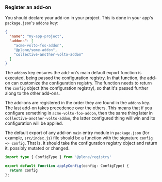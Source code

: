 ### Register an add-on

You should declare your add-on in your project.
This is done in your app's `package.json`'s `addons` key:

```json
{
  "name": "my-app-project",
  "addons": [
    "acme-volto-foo-addon",
    "@plone/some-addon",
    "collective-another-volto-addon"
  ]
}
```

The `addons` key ensures the add-on's main default export function is executed, being passed the configuration registry.
In that function, the add-on can customize the configuration registry.
The function needs to return the `config` object (the configuration registry), so that it's passed further along to the other add-ons.

The add-ons are registered in the order they are found in the `addons` key.
The last add-on takes precedence over the others.
This means that if you configure something in `acme-volto-foo-addon`, then the same thing later in `collective-another-volto-addon`, the latter configured thing will win and its configuration will be applied.

The default export of any add-on `main` entry module in `package.json` (for example, `src/index.js`) file should be a function with the signature `config => config`.
That is, it should take the configuration registry object and return it, possibly mutated or changed.

```ts
import type { ConfigType } from '@plone/registry'

export default function applyConfig(config: ConfigType) {
  return config
};
```
